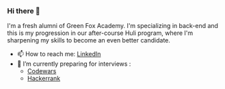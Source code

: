 ### Hi there 👋

I'm a fresh alumni of Green Fox Academy. I'm specializing in back-end and this is my progression in our after-course Huli program, where I'm sharpening my skills to become an even better candidate.

- 📫 How to reach me: [LinkedIn](https://www.linkedin.com/in/bernadetturban/)
- 🌱 I’m currently preparing for interviews : 
  - [Codewars](https://www.codewars.com/users/BernadettUrban)
  - [Hackerrank](https://www.hackerrank.com/bernadett_urban)

  
<!--
**BernadettUrban/BernadettUrban** is a ✨ _special_ ✨ repository because its `README.md` (this file) appears on your GitHub profile.

Here are some ideas to get you started:

- 🔭 I’m currently working on ...
- 🌱 I’m currently learning ...
- 👯 I’m looking to collaborate on ...
- 🤔 I’m looking for help with ...
- 💬 Ask me about ...
- 📫 How to reach me: ...
- 😄 Pronouns: ...
- ⚡ Fun fact: ...
<p><img alt="Image" title="icon" src="https://www.codewars.com/users/BernadettUrban/badges/large" /></p>

-->
